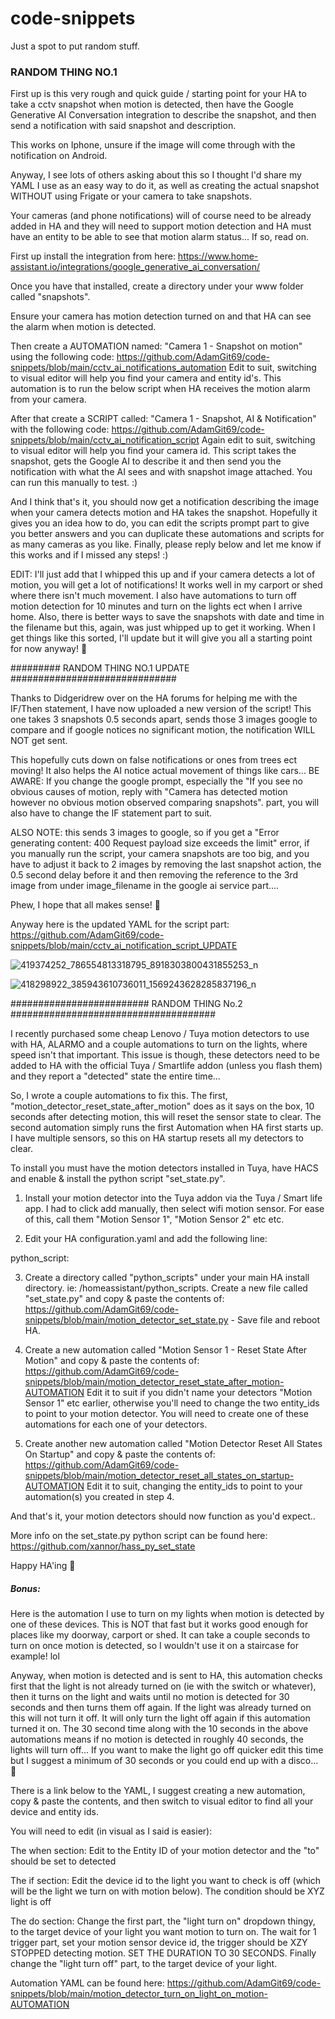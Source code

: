 # code-snippets
Just a spot to put random stuff.

### RANDOM THING NO.1 ###########
First up is this very rough and quick guide / starting point for your HA to take a cctv snapshot when motion is detected, then have the Google Generative AI Conversation integration to describe the snapshot, and then send a notification with said snapshot and description.

This works on Iphone, unsure if the image will come through with the notification on Android. 

Anyway, I see lots of others asking about this so I thought I'd share my YAML I use as an easy way to do it, as well as creating the actual snapshot WITHOUT using Frigate or your camera to take snapshots. 

Your cameras (and phone notifications) will of course need to be already added in HA and they will need to support motion detection and HA must have an entity to be able to see that motion alarm status... If so, read on. 

First up install the integration from here:  https://www.home-assistant.io/integrations/google_generative_ai_conversation/

Once you have that installed, create a directory under your www folder called "snapshots".

Ensure your camera has motion detection turned on and that HA can see the alarm when motion is detected.

Then create a AUTOMATION named:  "Camera 1 - Snapshot on motion"  using the following code: https://github.com/AdamGit69/code-snippets/blob/main/cctv_ai_notifications_automation
Edit to suit, switching to visual editor will help you find your camera  and entity id's. This automation is to run the below script when HA receives the motion alarm from your camera.

 After that create a SCRIPT called: "Camera 1 - Snapshot, AI & Notification" with the following code: https://github.com/AdamGit69/code-snippets/blob/main/cctv_ai_notification_script
Again edit to suit, switching to visual editor will help you find your camera id. This script takes the snapshot, gets the Google AI to describe it and then send you the notification with what the AI sees and with snapshot image attached. You can run this manually to test. :)

And I think that's it, you should now get a notification describing the image when your camera detects motion and HA takes the snapshot. Hopefully it gives you an idea how to do, you can edit the scripts prompt part to give you better answers and you can duplicate these automations and scripts for as many cameras as you like.  Finally, please reply below and let me know if this works and if I missed any steps! :)

EDIT: I'll just add that I whipped this up and if your camera detects a lot of motion, you will get a lot of notifications! It works well in my carport or shed where there isn't much movement. I also have automations to turn off motion detection for 10 minutes and turn on the lights ect when I arrive home. Also, there is better ways to save the snapshots with date and time in the filename but this, again, was just whipped up to get it working. When I get things like this sorted, I'll update but it will give you all a starting point for now anyway! 🙂

######### RANDOM THING NO.1 UPDATE ##############################

Thanks to Didgeridrew over on the HA forums for helping me with the IF/Then statement, I have now uploaded a new version of the script! 
This one takes 3 snapshots 0.5 seconds apart, sends those 3 images google to compare and if google notices no significant motion, the notification WILL NOT get sent. 

This hopefully cuts down on false notifications or ones from trees ect moving! It also helps the AI notice actual movement of things like cars...
BE AWARE: If you change the google prompt, especially the "If you see no obvious causes of motion, reply with "Camera has detected motion however no obvious motion observed comparing snapshots". part, you will also have to change the IF statement part to suit. 

ALSO NOTE: this sends 3 images to google, so if you get a "Error generating content: 400 Request payload size exceeds the limit" error, if you manually run the script, your camera snapshots are too big, and you have to adjust it back to 2 images by removing the last snapshot action, the  0.5 second delay before it and then removing the reference to the 3rd image from under image_filename in the google ai service part.... 

Phew, I hope that all makes sense! 🙂 

Anyway here is the updated YAML for the script part:
https://github.com/AdamGit69/code-snippets/blob/main/cctv_ai_notification_script_UPDATE

![419374252_786554813318795_8918303800431855253_n](https://github.com/AdamGit69/code-snippets/assets/103038993/76224ff4-fa9f-48ea-94f2-455b11c2992d)


![418298922_385943610736011_1569243628285837196_n](https://github.com/AdamGit69/code-snippets/assets/103038993/c85c0e08-2939-40a8-8c03-0126ec7107d0)

######################### RANDOM THING No.2 #####################################

I recently purchased some cheap Lenovo / Tuya motion detectors to use with HA, ALARMO and a couple automations to turn on the lights, where speed isn't that important. This issue is though, these detectors need to be added to HA with the official Tuya / Smartlife addon (unless you flash them) and they report a "detected" state the entire time... 

So, I wrote a couple automations to fix this. The first, "motion_detector_reset_state_after_motion" does as it says on the box, 10 seconds after detecting motion, this will reset the sensor state to clear. The second automation simply runs the first Automation when HA first starts up. I have multiple sensors, so this on HA startup resets all my detectors to clear.

To install you must have the motion detectors installed in Tuya, have HACS and enable & install the python script "set_state.py".

1) Install your motion detector into the Tuya addon via the Tuya / Smart life app. I had to click add manually, then select wifi motion sensor. For ease of this, call them "Motion Sensor 1", "Motion Sensor 2" etc etc.

2) Edit your HA configuration.yaml and add the following line:

python_script:

3) Create a directory called "python_scripts" under your main HA install directory. ie: /homeassistant/python_scripts. Create a new file called "set_state.py" and copy & paste the contents of: 
https://github.com/AdamGit69/code-snippets/blob/main/motion_detector_set_state.py  - Save file and reboot HA.

4) Create a new automation called "Motion Sensor 1 - Reset State After Motion" and copy & paste the contents of:
https://github.com/AdamGit69/code-snippets/blob/main/motion_detector_reset_state_after_motion-AUTOMATION
Edit it to suit if you didn't name your detectors "Motion Sensor 1" etc earlier, otherwise you'll need to change the two entity_ids to point to your motion detector.  You will need to create one of these automations for each one of your detectors.

5) Create another new automation called "Motion Detector Reset All States On Startup" and copy & paste the contents of:
https://github.com/AdamGit69/code-snippets/blob/main/motion_detector_reset_all_states_on_startup-AUTOMATION
Edit it to suit, changing the entity_ids to point to your automation(s) you created in step 4.

And that's it, your motion detectors should now function as you'd expect..

More info on the set_state.py python script can be found here:
https://github.com/xannor/hass_py_set_state

Happy HA'ing 🙂

##### Bonus: ###########
Here is the automation I use to turn on my lights when motion is detected by one of these devices. This is NOT that fast but it works good enough for places like my doorway, carport or shed. It can take a couple seconds to turn on once motion is detected, so I wouldn't use it on a staircase for example! lol 

Anyway, when motion is detected and is sent to HA, this automation checks first that the light is not already turned on (ie with the switch or whatever), then it turns on the light and waits until no motion is detected for 30 seconds and then turns them off again. If the light was already turned on this will not turn it off. It will only turn the light off again if this automation turned it on. The 30 second time along with the 10 seconds in the above automations means if no motion is detected in roughly 40 seconds, the lights will turn off... If you want to make the light go off quicker edit this time but I suggest a minimum of 30 seconds or you could end up with a disco... 🙂

There is a link below to the YAML, I suggest creating a new automation, copy & paste the contents, and then switch to visual editor to find all your device and entity ids. 

You will need to edit (in visual as I said is easier):

The when section:
 Edit to the Entity ID of your motion detector and the "to" should be set to detected

The if section:
 Edit the device id to the light you want to check is off (which will be the light we turn on with motion below).
 The condition should be XYZ light is off

The do section:
Change the first part, the "light turn on" dropdown thingy, to the target device of your light you want motion to turn on.
The wait for 1 trigger part, set your motion sensor device id, the trigger should be XZY STOPPED detecting motion.
SET THE DURATION TO 30 SECONDS.
Finally change the "light turn off" part, to the target device of your light.

Automation YAML can be found here:
https://github.com/AdamGit69/code-snippets/blob/main/motion_detector_turn_on_light_on_motion-AUTOMATION

